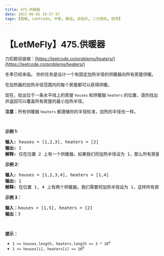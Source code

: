 ```yaml
---
title: 475.供暖器
date: 2022-06-02 19-57-57
tags: [题解, LeetCode, 中等, 数组, 双指针, 二分查找, 排序]
---
```


# 【LetMeFly】475.供暖器

力扣题目链接：[https://leetcode.cn/problems/heaters/](https://leetcode.cn/problems/heaters/)

<p>冬季已经来临。&nbsp;你的任务是设计一个有固定加热半径的供暖器向所有房屋供暖。</p>

<p>在加热器的加热半径范围内的每个房屋都可以获得供暖。</p>

<p>现在，给出位于一条水平线上的房屋&nbsp;<code>houses</code> 和供暖器&nbsp;<code>heaters</code> 的位置，请你找出并返回可以覆盖所有房屋的最小加热半径。</p>

<p><b>注意</b>：所有供暖器 <code>heaters</code> 都遵循你的半径标准，加热的半径也一样。</p>

<p>&nbsp;</p>

<p><strong>示例 1:</strong></p>

<pre>
<strong>输入:</strong> houses = [1,2,3], heaters = [2]
<strong>输出:</strong> 1
<strong>解释:</strong> 仅在位置 2 上有一个供暖器。如果我们将加热半径设为 1，那么所有房屋就都能得到供暖。
</pre>

<p><strong>示例 2:</strong></p>

<pre>
<strong>输入:</strong> houses = [1,2,3,4], heaters = [1,4]
<strong>输出:</strong> 1
<strong>解释:</strong> 在位置 1, 4 上有两个供暖器。我们需要将加热半径设为 1，这样所有房屋就都能得到供暖。
</pre>

<p><strong>示例 3：</strong></p>

<pre>
<strong>输入：</strong>houses = [1,5], heaters = [2]
<strong>输出：</strong>3
</pre>

<p>&nbsp;</p>

<p><strong>提示：</strong></p>

<ul>
	<li><code>1 &lt;= houses.length, heaters.length &lt;= 3 * 10<sup>4</sup></code></li>
	<li><code>1 &lt;= houses[i], heaters[i] &lt;= 10<sup>9</sup></code></li>
</ul>


    